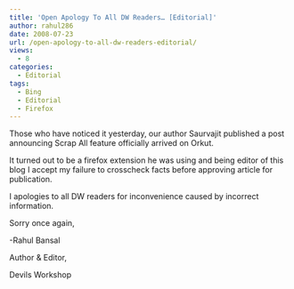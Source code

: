 ```yaml
---
title: 'Open Apology To All DW Readers… [Editorial]'
author: rahul286
date: 2008-07-23
url: /open-apology-to-all-dw-readers-editorial/
views:
  - 8
categories:
  - Editorial
tags:
  - Bing
  - Editorial
  - Firefox
---
```

Those who have noticed it yesterday, our author Saurvajit published a post announcing Scrap All feature officially arrived on Orkut.

It turned out to be a firefox extension he was using and being editor of this blog I accept my failure to crosscheck facts before approving article for publication.

I apologies to all DW readers for inconvenience caused by incorrect information.

Sorry once again,

-Rahul Bansal

Author & Editor,

Devils Workshop
